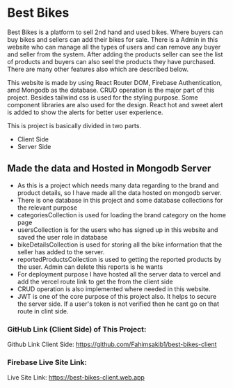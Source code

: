 # Best Bikes
Best Bikes is a platform to sell 2nd hand and used bikes. Where buyers can buy bikes and sellers can add their bikes for sale. There is a Admin in this website who can manage all the types of users and can remove any buyer and seller from the system. After adding the products seller can see the list of products and buyers can also seel the products they have purchased. There are many other features also which are described below.

This website is made by using React Router DOM, Firebase Authentication, amd Mongodb as the database. CRUD operation is the major part of this project. Besides tailwind css is used for the styling purpose. Some component libraries are also used for the design. React hot and sweet alert is added to show the alerts for better user experience.

This is project is basically divided in two parts. 
- Client Side
- Server Side


## Made the data and Hosted in Mongodb Server
- As this is a project which needs many data regarding to the brand and product details, so I have made all the data hosted on mongodb server.
- There is one database in this project and some database collections for the relevant purpose
- categoriesCollection is used for loading the brand category on the home page
- usersCollection is for the users who has signed up in this website and saved the user role in database
- bikeDetailsCollection is used for storing all the bike information that the seller has added to the server.
- reportedProductsCollection is used to getting the reported products by the user. Admin can delete this reports is he wants
- For deployment purpose I have hosted all the server data to vercel and add the vercel route link to get the from the client side
- CRUD operation is also implemented where needed in this website.
- JWT is one of the core purpose of this project also. It helps to secure the server side. If a user's token is not verified then he cant go on that route in clint side.



### GitHub Link (Client Side) of This Project: 
Github Link Client Side: https://github.com/Fahimsakib1/best-bikes-client


### Firebase Live Site Link:
Live Site Link: https://best-bikes-client.web.app